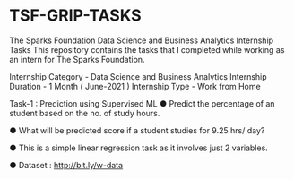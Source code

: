 # TSF-GRIP-TASKS
The Sparks Foundation Data Science and Business Analytics Internship Tasks
This repository contains the tasks that I completed while working as an intern for The Sparks Foundation.

Internship Category - Data Science and Business Analytics Internship Duration - 1 Month ( June-2021 ) Internship Type - Work from Home

Task-1 : Prediction using Supervised ML
● Predict the percentage of an student based on the no. of study hours.

● What will be predicted score if a student studies for 9.25 hrs/ day?

● This is a simple linear regression task as it involves just 2 variables.

● Dataset : http://bit.ly/w-data

